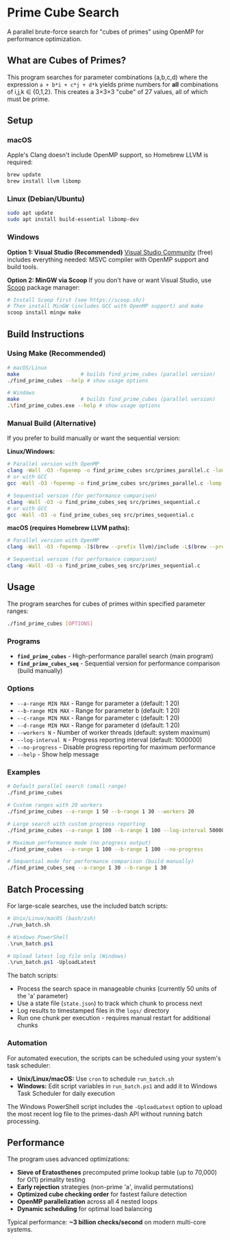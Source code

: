 # Prime Cube Search

A parallel brute-force search for "cubes of primes" using OpenMP for performance optimization.

## What are Cubes of Primes?

This program searches for parameter combinations (a,b,c,d) where the expression `a + b*i + c*j + d*k` yields prime numbers for **all** combinations of i,j,k ∈ {0,1,2}. This creates a 3×3×3 "cube" of 27 values, all of which must be prime.

## Setup

### macOS

Apple's Clang doesn't include OpenMP support, so Homebrew LLVM is required:

```bash
brew update
brew install llvm libomp
```

### Linux (Debian/Ubuntu)

```bash
sudo apt update
sudo apt install build-essential libomp-dev
```

### Windows

**Option 1: Visual Studio (Recommended)**
[Visual Studio Community](https://visualstudio.microsoft.com/vs/community/) (free) includes everything needed: MSVC compiler with OpenMP support and build tools.

**Option 2: MinGW via Scoop**
If you don't have or want Visual Studio, use [Scoop](https://scoop.sh/) package manager:

```powershell
# Install Scoop first (see https://scoop.sh/)
# Then install MinGW (includes GCC with OpenMP support) and make
scoop install mingw make
```

## Build Instructions

### Using Make (Recommended)

```bash
# macOS/Linux
make                    # builds find_prime_cubes (parallel version)
./find_prime_cubes --help # show usage options

# Windows
make                    # builds find_prime_cubes (parallel version)  
.\find_prime_cubes.exe --help # show usage options
```

### Manual Build (Alternative)

If you prefer to build manually or want the sequential version:

**Linux/Windows:**
```bash
# Parallel version with OpenMP
clang -Wall -O3 -fopenmp -o find_prime_cubes src/primes_parallel.c -lomp
# or with GCC
gcc -Wall -O3 -fopenmp -o find_prime_cubes src/primes_parallel.c -lomp

# Sequential version (for performance comparison)
clang -Wall -O3 -o find_prime_cubes_seq src/primes_sequential.c
# or with GCC
gcc -Wall -O3 -o find_prime_cubes_seq src/primes_sequential.c
```

**macOS (requires Homebrew LLVM paths):**
```bash
# Parallel version with OpenMP
clang -Wall -O3 -fopenmp -I$(brew --prefix llvm)/include -L$(brew --prefix llvm)/lib -o find_prime_cubes src/primes_parallel.c -lomp

# Sequential version (for performance comparison)
clang -Wall -O3 -o find_prime_cubes_seq src/primes_sequential.c
```

## Usage

The program searches for cubes of primes within specified parameter ranges:

```bash
./find_prime_cubes [OPTIONS]
```

### Programs

- **`find_prime_cubes`** - High-performance parallel search (main program)
- **`find_prime_cubes_seq`** - Sequential version for performance comparison (build manually)

### Options

- `--a-range MIN MAX` - Range for parameter a (default: 1 20)
- `--b-range MIN MAX` - Range for parameter b (default: 1 20)  
- `--c-range MIN MAX` - Range for parameter c (default: 1 20)
- `--d-range MIN MAX` - Range for parameter d (default: 1 20)
- `--workers N` - Number of worker threads (default: system maximum)
- `--log-interval N` - Progress reporting interval (default: 1000000)
- `--no-progress` - Disable progress reporting for maximum performance
- `--help` - Show help message

### Examples

```bash
# Default parallel search (small range)
./find_prime_cubes

# Custom ranges with 20 workers
./find_prime_cubes --a-range 1 50 --b-range 1 30 --workers 20

# Large search with custom progress reporting
./find_prime_cubes --a-range 1 100 --b-range 1 100 --log-interval 500000

# Maximum performance mode (no progress output)
./find_prime_cubes --a-range 1 100 --b-range 1 100 --no-progress

# Sequential mode for performance comparison (build manually)
./find_prime_cubes_seq --a-range 1 30 --b-range 1 30
```

## Batch Processing

For large-scale searches, use the included batch scripts:

```bash
# Unix/Linux/macOS (bash/zsh)
./run_batch.sh
```

```powershell
# Windows PowerShell
.\run_batch.ps1

# Upload latest log file only (Windows)
.\run_batch.ps1 -UploadLatest
```

The batch scripts:
- Process the search space in manageable chunks (currently 50 units of the 'a' parameter)
- Use a state file (`state.json`) to track which chunk to process next
- Log results to timestamped files in the `logs/` directory
- Run one chunk per execution - requires manual restart for additional chunks

### Automation

For automated execution, the scripts can be scheduled using your system's task scheduler:
- **Unix/Linux/macOS:** Use `cron` to schedule `run_batch.sh`
- **Windows:** Edit script variables in `run_batch.ps1` and add it to Windows Task Scheduler for daily execution

The Windows PowerShell script includes the `-UploadLatest` option to upload the most recent log file to the primes-dash API without running batch processing.

## Performance

The program uses advanced optimizations:
- **Sieve of Eratosthenes** precomputed prime lookup table (up to 70,000) for O(1) primality testing
- **Early rejection** strategies (non-prime 'a', invalid permutations)
- **Optimized cube checking order** for fastest failure detection
- **OpenMP parallelization** across all 4 nested loops
- **Dynamic scheduling** for optimal load balancing

Typical performance: **~3 billion checks/second** on modern multi-core systems.
